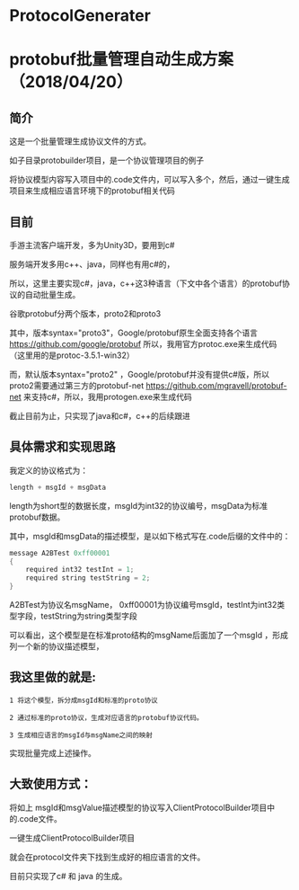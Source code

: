 # ProtocolGenerater

protobuf批量管理自动生成方案（2018/04/20）
================================================
简介
-------------------------------------------
这是一个批量管理生成协议文件的方式。

如子目录protobuilder项目，是一个协议管理项目的例子

将协议模型内容写入项目中的.code文件内，可以写入多个，然后，通过一键生成项目来生成相应语言环境下的protobuf相关代码

目前
-----------------------------------------
手游主流客户端开发，多为Unity3D，要用到c# 

服务端开发多用c++、java，同样也有用c#的，

所以，这里主要实现c#，java，c++这3种语言（下文中各个语言）的protobuf协议的自动批量生成。

谷歌protobuf分两个版本，proto2和proto3 

其中，版本syntax="proto3"，Google/protobuf原生全面支持各个语言 https://github.com/google/protobuf 
所以，我用官方protoc.exe来生成代码（这里用的是protoc-3.5.1-win32）

而，默认版本syntax="proto2" ，Google/protobuf并没有提供c#版，所以proto2需要通过第三方的protobuf-net https://github.com/mgravell/protobuf-net 来支持c#，所以，我用protogen.exe来生成代码

截止目前为止，只实现了java和c#，c++的后续跟进

具体需求和实现思路
--------------------------------------
我定义的协议格式为：
```c
length + msgId + msgData
```
length为short型的数据长度，msgId为int32的协议编号，msgData为标准protobuf数据。

其中，msgId和msgData的描述模型，是以如下格式写在.code后缀的文件中的：
```c
message A2BTest 0xff00001
{
	required int32 testInt = 1;
	required string testString = 2;
}
```
A2BTest为协议名msgName， 0xff00001为协议编号msgId，testInt为int32类型字段，testString为string类型字段

可以看出，这个模型是在标准proto结构的msgName后面加了一个msgId ，形成列一个新的协议描述模型，

我这里做的就是:
---------------------------------------------
	1 将这个模型，拆分成msgId和标准的proto协议

	2 通过标准的proto协议，生成对应语言的protobuf协议代码。

	3 生成相应语言的msgId与msgName之间的映射

实现批量完成上述操作。

大致使用方式：
----------------------------------------

将如上 msgId和msgValue描述模型的协议写入ClientProtocolBuilder项目中的.code文件。

一键生成ClientProtocolBuilder项目

就会在protocol文件夹下找到生成好的相应语言的文件。

目前只实现了c# 和 java 的生成。
